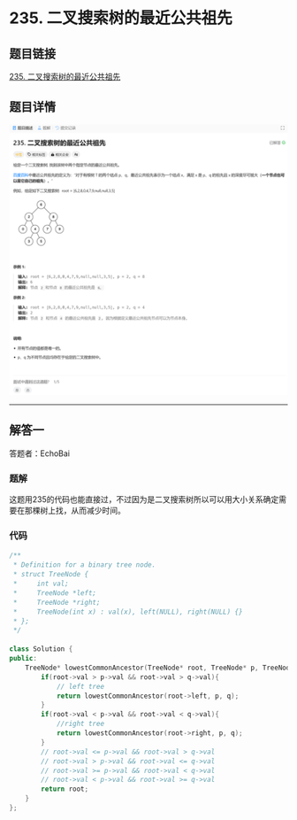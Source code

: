 # 235. 二叉搜索树的最近公共祖先
## 题目链接  
[235. 二叉搜索树的最近公共祖先](https://leetcode.cn/problems/lowest-common-ancestor-of-a-binary-search-tree/description/)
## 题目详情
![题目图片](Img/235.png)

***
## 解答一
答题者：EchoBai

### 题解
这题用235的代码也能直接过，不过因为是二叉搜索树所以可以用大小关系确定需要在那棵树上找，从而减少时间。

### 代码
``` cpp
/**
 * Definition for a binary tree node.
 * struct TreeNode {
 *     int val;
 *     TreeNode *left;
 *     TreeNode *right;
 *     TreeNode(int x) : val(x), left(NULL), right(NULL) {}
 * };
 */

class Solution {
public:
    TreeNode* lowestCommonAncestor(TreeNode* root, TreeNode* p, TreeNode* q) {
        if(root->val > p->val && root->val > q->val){
            // left tree
            return lowestCommonAncestor(root->left, p, q);
        }
        if(root->val < p->val && root->val < q->val){
            //right tree
            return lowestCommonAncestor(root->right, p, q);
        }
        // root->val <= p->val && root->val > q->val
        // root->val > p->val && root->val <= q->val
        // root->val >= p->val && root->val < q->val
        // root->val < p->val && root->val >= q->val
        return root;
    }
};
```
